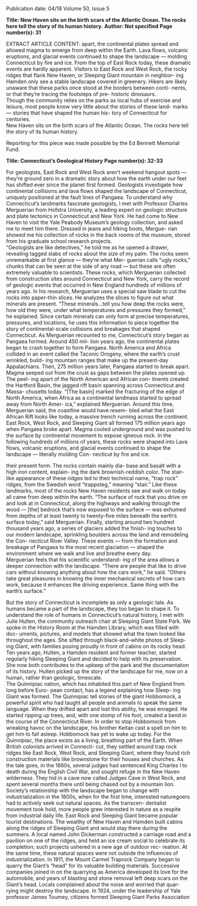 Publication date: 04/18
Volume 50, Issue 5

**Title: New Haven sits on the birth scars of the Atlantic Ocean. The rocks here tell the story of its human history.**
**Author:  Not specified**
**Page number(s): 31**

EXTRACT ARTICLE CONTENT:
apart, the continental plates spread and allowed 
magma to emerge from deep within the Earth. 
Lava flows, volcanic eruptions, and glacial events 
continued to shape the landscape –– molding 
Connecticut by fire and ice. 
From the top of East Rock today, these dramatic 
events are hardly apparent. Visitors to East Rock 
and West Rock, the rocky ridges that flank New 
Haven, or Sleeping Giant mountain in neighbor-
ing Hamden only see a stable landscape covered 
in greenery. Hikers are likely unaware that these 
parks once stood at the borders between conti-
nents, or that they’re tracing the footsteps of pre-
historic dinosaurs.  
Though the community relies on the parks as 
local hubs of exercise and leisure, most people 
know very little about the stories of these land-
marks –– stories that have shaped the human his-
tory of Connecticut for centuries.  
New Haven sits on the 
birth scars of the Atlantic 
Ocean. The rocks here 
tell the story of its 
human history.


Reporting for this piece was made possible 
by the Ed Bennett Memorial Fund.


**Title: Connecticut’s Geological History**
**Page number(s): 32-33**

For geologists, East Rock and West Rock 
aren’t weekend hangout spots –– they’re 
ground zero in a dramatic story about how 
the earth under our feet has shifted ever since the 
planet first formed. Geologists investigate how 
continental collisions and lava flows shaped the 
landscape of Connecticut, uniquely positioned at 
the fault lines of Pangaea. 
To understand why Connecticut’s landmarks 
fascinate geologists, I met with Professor Charles 
Merguerian from Hofstra University, a leading 
expert on geologic structure and plate tectonics 
in Connecticut and New York. He had come to 
New Haven to visit the Yale Peabody Museum’s 
geology collection, and asked me to meet him 
there. Dressed in jeans and hiking boots, Mergue-
rian showed me his collection of rocks in the back 
rooms of the museum, stored from his graduate 
school research projects.  
“Geologists are like detectives,” he told me as 
he opened a drawer, revealing tagged slabs of 
rocks about the size of my palm. The rocks seem 
unremarkable at first glance –– they’re what Mer-
guerian calls “ugly rocks,” chunks that can be 
seen at the side of any road –– but these are often 
extremely valuable to scientists. These rocks, 
which Merguerian collected from construction 
sites around Connecticut and New York, carry the 
record of geologic events that occurred in New 
England hundreds of millions of years ago. 
In his research, Merguerian uses a special saw 
blade to cut the rocks into paper-thin slices. He 
analyzes the slices to figure out what minerals 
are present. “These minerals…tell you how deep 
the rocks were, how old they were, under what 
temperatures and pressures they formed,” he 
explained. Since certain minerals can only form 
at precise temperatures, pressures, and locations, 
he uses this information to piece together the story 
of continental-scale collisions and breakages that 
shaped Connecticut. 
As Merguerian recounted to me, Connecticut’s 
story began as Pangaea formed. Around 450 mil-
lion years ago, the continental plates began to 
crash together to form Pangaea. North America 
and Africa collided in an event called the Taconic 
Orogeny, where the earth’s crust wrinkled, build-
ing mountain ranges that make up the present-day 
Appalachians. 
Then, 275 million years later, Pangaea started 
to break apart. Magma seeped out from the crust 
as gaps between the plates opened up. The peel-
ing apart of the North American and African con-
tinents created the Hartford Basin, the jagged rift 
basin spanning across Connecticut and Massa-
chusetts today.
“[The basin] marked the fracturing of the edge 
of North America, when Africa as a continental 
landmass started to spread away from North Amer-
ica,” explained Merguerian. Around this time, 
Merguerian said, the coastline would have resem-
bled what the East African Rift looks like today, a 
massive trench running across the continent.
East Rock, West Rock, and Sleeping Giant 
all formed 175 million years ago when Pangaea 
broke apart. Magma cooled underground and was 
pushed to the surface by continental movement 
to expose igneous rock. In the following hundreds 
of millions of years, these rocks were shaped into 
Lava flows, volcanic 
eruptions, and glacial 
events continued to 
shape the landscape — 
literally molding Con-
necticut by fire and ice.


their present form. The rocks contain mainly dia-
base and basalt with a high iron content, explain-
ing the dark brownish-reddish color. The stair-like 
appearance of these ridges led to their technical 
name, “trap rock” ridges, from the Swedish word 
“trappsteg,” meaning “stair.”
Like these landmarks, most of the rocks New 
Haven residents see and walk on today all came 
from deep within the earth. “The surface of rock 
that you drive on and look at in Connecticut, 
along the highways and walking through the wood 
–– [the] bedrock that’s now exposed to the surface 
–– was exhumed from depths of at least twenty 
to twenty-five miles beneath the earth’s surface 
today,” said Merguerian.
Finally, starting around two hundred thousand 
years ago, a series of glaciers added the finish-
ing touches to our modern landscape, sprinkling 
boulders across the land and remodeling the Con-
necticut River Valley. These events –– from the 
formation and breakage of Pangaea to the most 
recent glaciation –– shaped the environment 
where we walk and live and breathe every day.  
Merguerian feels that his scientific understand-
ing of the area allows a deeper connection with 
the landscape. “There are people that like to drive 
cars without knowing anything about how the cars 
work,” he said. “Others take great pleasures in 
knowing the inner mechanical secrets of how cars 
work, because it enhances the driving experience. 
Same thing with the earth’s surface.”


But the story of Connecticut is incomplete 
as only a geologic tale. As humans became 
a part of the landscape, they too began to 
shape it. To understand the role of humans in 
Connecticut’s natural history, I met with Julie 
Hulten, the community outreach chair at Sleeping 
Giant State Park. We spoke in the History Room 
at the Hamden Library, which was filled with doc-
uments, pictures, and models that showed what 
the town looked like throughout the ages. She 
sifted through black-and-white photos of Sleep-
ing Giant, with families posing proudly in front of 
cabins on its rocky head.  
Ten years ago, Hulten, a Hamden resident and 
former teacher, started regularly hiking Sleeping 
Giant and decided to help with its preservation. 
She now both contributes to the upkeep of the 
park and the documentation of its history. Hulten 
picked up the story of the landscape for me, now 
on a human, rather than geologic, timescale.  
The Quinnipiac nation, which has inhabited 
this part of New England from long before Euro-
pean contact, has a legend explaining how Sleep-
ing Giant was formed. The Quinnipiac tell stories 
of the giant Hobbomock, a powerful spirit who 
had taught all people and animals to speak the 
same language. When they drifted apart and lost 
this ability, he was enraged. He started ripping up 
trees, and, with one stomp of his foot, created a 
bend in the course of the Connecticut River. 
In order to stop Hobbomock from wreaking 
havoc on the landscape, his brother Keitan cast a 
spell on him to get him to fall asleep. Hobbomock 
has yet to wake up today. For the Quinnipiac, the 
place exists as a living, breathing part of the Earth. 
When British colonists arrived in Connecti-
cut, they settled around trap rock ridges like East 
Rock, West Rock, and Sleeping Giant, where they 
found rich construction materials like brownstone 
for their houses and churches. As the tale goes, 
in the 1660s, several judges had sentenced King 
Charles I to death during the English Civil War, 
and sought refuge in the New Haven wilderness. 
They hid in a cave now called Judges Cave in 
West Rock, and spent several months there until 
being chased out by a mountain lion.  
Society’s relationship with the landscape began 
to change with industrialization in the 1800s, 
when for the first time, interested naturegoers had 
to actively seek out natural spaces. As the transcen-
dentalist movement took hold, more people grew 
interested in nature as a respite from industrial 
daily life. East Rock and Sleeping Giant became 
popular tourist destinations.
The wealthy of New Haven and Hamden built 
cabins along the ridges of Sleeping Giant and 
would stay there during the summers. A local 
named John Dickerman constructed a carriage 
road and a pavilion on one of the ridges, and held 
an ice cream social to celebrate its completion; 
such projects ushered in a new age of outdoor rec-
reation. 
At the same time, these natural spaces were 
not outside the influences of industrialization. 
In 1911, the Mount Carmel Traprock Company 
began to quarry the Giant’s “head” for its valuable 
building materials. Successive companies joined 
in on the quarrying as America developed its love 
for the automobile, and years of blasting and stone 
removal left deep scars on the Giant’s head. Locals 
complained about the noise and worried that quar-
rying might destroy the landscape. In 1924, under 
the leadership of Yale professor James Toumey, 
citizens formed Sleeping Giant Parks Association